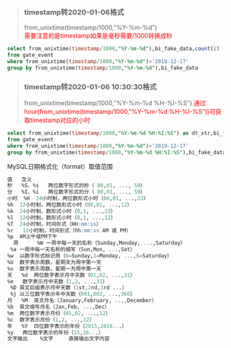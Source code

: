 >### timestamp转2020-01-06格式
>from_unixtime(timestamp/1000,"%Y-%m-%d")  
> <font color="red">需要注意的是timestamp如果是毫秒需要/1000转换成秒</font>
```sql
select from_unixtime(timestamp/1000,"%Y-%m-%d"),bi_fake_data,count(1)
from gate_event
where from_unixtime(timestamp/1000,"%Y-%m-%d")>'2019-12-17'
group by from_unixtime(timestamp/1000,"%Y-%m-%d"),bi_fake_data
```
>### timestamp转2020-01-06 10:30:30格式
>from_unixtime(timestamp/1000,"%Y-%m-%d %H-%I-%S") 
><font color="red">通过hour(from_unixtime(timestamp/1000,"%Y-%m-%d %H-%I-%S"))可获取timestamp对应的小时</font>
```sql
select from_unixtime(timestamp/1000,"%Y-%m-%d %H:%I:%S") as dt_str,bi_fake_data,count(1)
from gate_event
where from_unixtime(timestamp/1000,"%Y-%m-%d")>'2019-12-17'
group by from_unixtime(timestamp/1000,"%Y-%m-%d %H:%I:%S"),bi_fake_data
```
MySQL日期格式化（format）取值范围
```sql
值   含义
秒   %S、%s   两位数字形式的秒（ 00,01, ..., 59）
分   %I、%i   两位数字形式的分（ 00,01, ..., 59）
小时  %H  24小时制，两位数形式小时（00,01, ...,23）
%h  12小时制，两位数形式小时（00,01, ...,12）
%k  24小时制，数形式小时（0,1, ...,23）
%l  12小时制，数形式小时（0,1, ...,12）
%T  24小时制，时间形式（HH:mm:ss）
%r   12小时制，时间形式（hh:mm:ss AM 或 PM）
%p  AM上午或PM下午
  周      %W 一周中每一天的名称（Sunday,Monday, ...,Saturday）
 %a 一周中每一天名称的缩写（Sun,Mon, ...,Sat）
%w  以数字形式标识周（0=Sunday,1=Monday, ...,6=Saturday）
%U  数字表示周数，星期天为周中第一天
%u  数字表示周数，星期一为周中第一天
天   %d  两位数字表示月中天数（01,02, ...,31）
%e   数字表示月中天数（1,2, ...,31）
 %D 英文后缀表示月中天数（1st,2nd,3rd ...）
 %j 以三位数字表示年中天数（001,002, ...,366）
月   %M  英文月名（January,February, ...,December）
%b  英文缩写月名（Jan,Feb, ...,Dec）
%m  两位数字表示月份（01,02, ...,12）
%c  数字表示月份（1,2, ...,12）
年   %Y  四位数字表示的年份（2015,2016...）
%y   两位数字表示的年份（15,16...）
文字输出    %文字     直接输出文字内容
```
